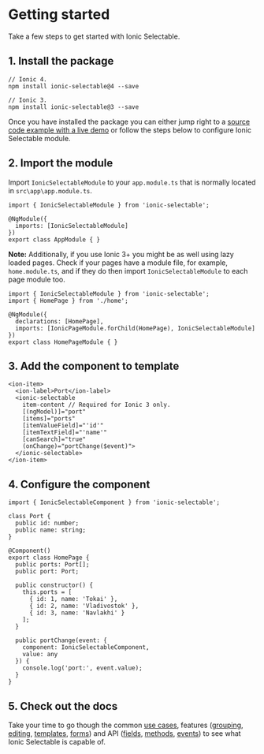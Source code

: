 # Getting started

Take a few steps to get started with Ionic Selectable.

## 1. Install the package

```
// Ionic 4.
npm install ionic-selectable@4 --save

// Ionic 3.
npm install ionic-selectable@3 --save
```

Once you have installed the package you can either jump right to a [source code example with a live demo](/basic-usage) or follow the steps below to configure Ionic Selectable module.

## 2. Import the module

Import `IonicSelectableModule` to your `app.module.ts` that is normally located in `src\app\app.module.ts`.

```
import { IonicSelectableModule } from 'ionic-selectable';

@NgModule({
  imports: [IonicSelectableModule]
})
export class AppModule { }
```

**Note:** Additionally, if you use Ionic 3+ you might be as well using lazy loaded pages. Check if your pages have a module file, for example, `home.module.ts`, and if they do then import `IonicSelectableModule` to each page module too.

```
import { IonicSelectableModule } from 'ionic-selectable';
import { HomePage } from './home';

@NgModule({
  declarations: [HomePage],
  imports: [IonicPageModule.forChild(HomePage), IonicSelectableModule]
})
export class HomePageModule { }

```

## 3. Add the component to template

```
<ion-item>
  <ion-label>Port</ion-label>
  <ionic-selectable
    item-content // Required for Ionic 3 only.
    [(ngModel)]="port"
    [items]="ports"
    [itemValueField]="'id'"
    [itemTextField]="'name'"
    [canSearch]="true"
    (onChange)="portChange($event)">
  </ionic-selectable>
</ion-item>
```

## 4. Configure the component

```
import { IonicSelectableComponent } from 'ionic-selectable';

class Port {
  public id: number;
  public name: string;
}

@Component()
export class HomePage {
  public ports: Port[];
  public port: Port;

  public constructor() {
    this.ports = [
      { id: 1, name: 'Tokai' },
      { id: 2, name: 'Vladivostok' },
      { id: 3, name: 'Navlakhi' }
    ];
  }

  public portChange(event: {
    component: IonicSelectableComponent,
    value: any
  }) {
    console.log('port:', event.value);
  }
}
```

## 5. Check out the docs

Take your time to go though the common [use cases](/basic-usage), features ([grouping](/grouping-items), [editing](/editing-adding-editing-and-deleting-items), [templates](/add-item-template), [forms](/form-control)) and API ([fields](/add-button-text-field), [methods](/add-item-method), [events](/on-add-item-event)) to see what Ionic Selectable is capable of.
